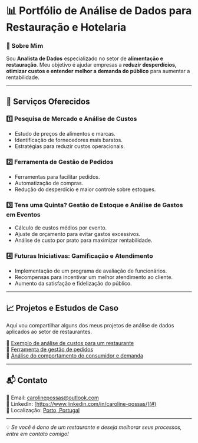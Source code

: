 # 📊 Portfólio de Análise de Dados para Restauração e Hotelaria

### 🚀 Sobre Mim
Sou **Analista de Dados** especializado no setor de **alimentação e restauração**. Meu objetivo é ajudar empresas a **reduzir desperdícios, otimizar custos e entender melhor a demanda do público** para aumentar a rentabilidade.

---

## 📌 Serviços Oferecidos

### 1️⃣ **Pesquisa de Mercado e Análise de Custos**
- Estudo de preços de alimentos e marcas.
- Identificação de fornecedores mais baratos.
- Estratégias para reduzir custos operacionais.

### 2️⃣ **Ferramenta de Gestão de Pedidos**
- Ferramentas para facilitar pedidos.
- Automatização de compras.
- Redução do desperdício e maior controle sobre estoques.

### 3️⃣ **Tens uma Quinta? Gestão de Estoque e Análise de Gastos em Eventos**
- Cálculo de custos médios por evento.
- Ajuste de orçamento para evitar gastos excessivos.
- Análise de custo por prato para maximizar rentabilidade.

### 4️⃣ **Futuras Iniciativas: Gamificação e Atendimento**
- Implementação de um programa de avaliação de funcionários.
- Recompensas para incentivar um melhor atendimento ao cliente.
- Aumento da satisfação e fidelização do público.

---

## 📈 Projetos e Estudos de Caso
Aqui vou compartilhar alguns dos meus projetos de análise de dados aplicados ao setor de restaurantes.

🔹 [Exemplo de análise de custos para um restaurante](#)  
🔹 [Ferramenta de gestão de pedidos](#)  
🔹 [Análise do comportamento do consumidor e demanda](#)  

---

## 📬 Contato
📧 Email: [carolinepossas@outlook.com](mailto:carolinepossas@outlook.com)  
🔗 LinkedIn: [https://www.linkedin.com/in/caroline-possas/](#)  
📍 Localização: [Porto, Portugal](#)  

---

💡 *Se você é dono de um restaurante e deseja melhorar seus processos, entre em contato comigo!*

